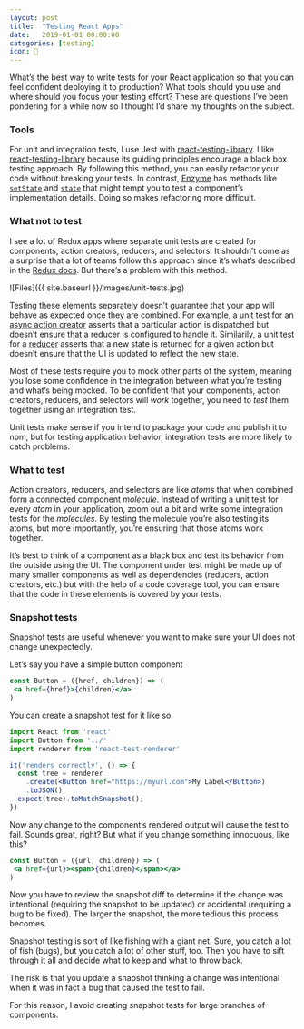 ```yaml
---
layout: post
title:  "Testing React Apps"
date:   2019-01-01 00:00:00
categories: [testing]
icon: 🧠
---
```


What’s the best way to write tests for your React application so that you can feel confident deploying it to production? What tools should you use and where should you focus your testing effort? These are questions I’ve been pondering for a while now so I thought I’d share my thoughts on the subject.

### Tools
For unit and integration tests, I use Jest with [react-testing-library](https://github.com/kentcdodds/react-testing-library). I like [react-testing-library](https://github.com/kentcdodds/react-testing-library) because its guiding principles encourage a black box testing approach. By following this method, you can easily refactor your code without breaking your tests. In contrast, [Enzyme](https://airbnb.io/enzyme/) has methods like [`setState`](https://airbnb.io/enzyme/docs/api/ReactWrapper/setState.html) and [`state`](https://airbnb.io/enzyme/docs/api/ReactWrapper/state.html) that might tempt you to test a component’s implementation details. Doing so makes refactoring more difficult.

<!-- I like to use [Jest DOM](https://www.npmjs.com/package/jest-dom) for making assertions about the state of a DOM element.

Tools I avoid:

- [jest-styled-components]()
- [redux-mock-store]()
- [Enzyme](https://airbnb.io/enzyme/) -->

### What not to test
I see a lot of Redux apps where separate unit tests are created for components, action creators, reducers, and selectors. It shouldn’t come as a surprise that a lot of teams follow this approach since it’s what’s described in the [Redux docs](https://redux.js.org/recipes/writing-tests). But there’s a problem with this method.

![Files]({{ site.baseurl }}/images/unit-tests.jpg)

Testing these elements separately doesn’t guarantee that your app will behave as expected once they are combined. For example, a unit test for an [async action creator](https://redux.js.org/recipes/writing-tests#async-action-creators) asserts that a particular action is dispatched but doesn’t ensure that a reducer is configured to handle it. Similarily, a unit test for a [reducer](https://redux.js.org/recipes/writing-tests#reducers) asserts that a new state is returned for a given action but doesn’t ensure that the UI is updated to reflect the new state.

Most of these tests require you to mock other parts of the system, meaning you lose some confidence in the integration between what you’re testing and what’s being mocked. To be confident that your components, action creators, reducers, and selectors will _work_ together, you need to _test_ them together using an integration test.

Unit tests make sense if you intend to package your code and publish it to npm, but for testing application behavior, integration tests are more likely to catch problems.

### What to test

Action creators, reducers, and selectors are like _atoms_ that when combined form a connected component _molecule_. Instead of writing a unit test for every _atom_ in your application, zoom out a bit and write some integration tests for the _molecules_. By testing the molecule you’re also testing its atoms, but more importantly, you’re ensuring that those atoms work together.

It’s best to think of a component as a black box and test its behavior from the outside using the UI. The component under test might be made up of many smaller components as well as dependencies (reducers, action creators, etc.) but with the help of a code coverage tool, you can ensure that the code in these elements is covered by your tests.

### Snapshot tests

Snapshot tests are useful whenever you want to make sure your UI does not change unexpectedly.


Let’s say you have a simple button component

```jsx
const Button = ({href, children}) => (
 <a href={href}>{children}</a>
)
```

You can create a snapshot test for it like so

```jsx
import React from 'react'
import Button from '../'
import renderer from 'react-test-renderer'

it('renders correctly', () => {
  const tree = renderer
    .create(<Button href="https://myurl.com">My Label</Button>)
    .toJSON()
  expect(tree).toMatchSnapshot();
})
```

Now any change to the component’s rendered output will cause the test to fail. Sounds great, right? But what if you change something innocuous, like this?

```jsx
const Button = ({url, children}) => (
 <a href={url}><span>{children}</span></a>
)
```
Now you have to review the snapshot diff to determine if the change was intentional (requiring the snapshot to be updated) or accidental (requiring a bug to be fixed). The larger the snapshot, the more tedious this process becomes.

Snapshot testing is sort of like fishing with a giant net. Sure, you catch a lot of fish (bugs), but you catch a lot of other stuff, too. Then you have to sift through it all and decide what to keep and what to throw back.

The risk is that you update a snapshot thinking a change was intentional when it was in fact a bug that caused the test to fail.

For this reason, I avoid creating snapshot tests for large branches of components.

<!--

[jest-styled-components]() includes a component’s style rules in the snapshot. So using `toMatchSnapshot(tree)` will cause the test to fail if _any_ CSS rule has changed.

A component’s styles generally fall into two categories:

1. styles that derive their value from state or props
2. styles with values that never change throughout the component lifecycle


Say you have a button component and you change the font size of its label. A snapshot test for this component would break but is this what you want?

There are likely some CSS properties that you care about more than others. For example, you might want to test that the button `background-color` is grey when the `disabled` prop is true. The colour of the button is coupled to its business logic. These properties are typically derived from the component’s props or state.

But the since the font size has no connection to the component’s business logic, why test it at all?

A good test should allow you to refactor a component’s implementation so long as you don’t break its public API. So should styling be considered part of a component’s public API?

It depends.

In this case, I’d say it’s more important that the button label exists and that its content is correct.

If there are critical styles that you want to check it might be better to target these specifically.

In most cases, you should be free to change a component’s styling without having to update your tests.

Link to CircleType.

Snapshot tests make sense when styling is considered a part of your component’s public API. -->
